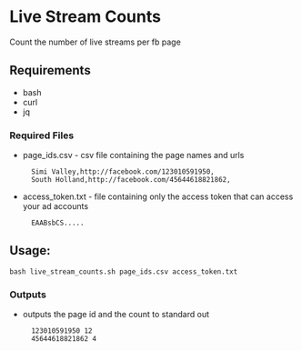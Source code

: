 # Live Stream Counts

Count the number of live streams per fb page

## Requirements

* bash
* curl
* jq

### Required Files

 * page_ids.csv - csv file containing the page names and urls
    ```
      Simi Valley,http://facebook.com/123010591950,
      South Holland,http://facebook.com/45644618821862,
    ```
 * access_token.txt - file containing only the access token that can access your ad accounts
    ```
      EAABsbCS.....
    ```

## Usage:

```
bash live_stream_counts.sh page_ids.csv access_token.txt
```


### Outputs

 * outputs the page id and the count to standard out
    ```
      123010591950 12
      45644618821862 4
    ```
